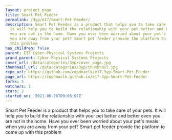 ```yaml
---
layout: project_page
title: Smart Pet Feeder
permalink: /3yp/e17/Smart-Pet-Feeder/
description: Smart Pet Feeder is a product that helps you to take care of your pets.
  It will help you to build the relationship with your pet better and better even
  you are not in the home. Have you ever been worried about your pet's meals when
  you are away from your pet? Smart pet feeder provide the platform to come up with
  this problem
has_children: false
parent: E17 Cyber-Physical Systems Projects
grand_parent: Cyber-Physical Systems Projects
cover_url: /data/categories/3yp/cover_page.jpg
thumbnail_url: /data/categories/3yp/thumbnail.jpg
repo_url: https://github.com/cepdnaclk/e17-3yp-Smart-Pet-Feeder
page_url: https://cepdnaclk.github.io/e17-3yp-Smart-Pet-Feeder
forks: 5
watchers: 2
stars: 2
started_on: '2021-06-26T09:08:07Z'
---
```


Smart Pet Feeder is a product that helps you to take care of your pets. It will help you to build the relationship with your pet better and better even you are not in the home. Have you ever been worried about your pet's meals when you are away from your pet? Smart pet feeder provide the platform to come up with this problem
